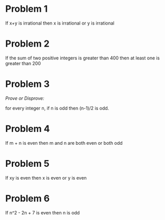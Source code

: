 # Problem 1

If x+y is irrational then x is irrational or y is irrational

# Problem 2

If the sum of two positive integers is greater than 400 then at least one is greater than 200

# Problem 3

_Prove or Disprove:_

for every integer n, if n is odd then (n-1)/2 is odd.

# Problem 4

If m + n is even then m and n are both even or both odd

# Problem 5

If xy is even then x is even or y is even

# Problem 6

If n^2 - 2n + 7 is even then n is odd
